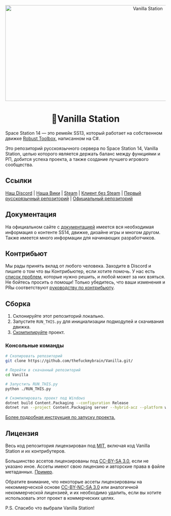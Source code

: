 <p align="center"> <img alt="Vanilla Station" width="880" height="300" src="https://raw.githubusercontent.com/space-wizards/asset-dump/de329a7898bb716b9d5ba9a0cd07f38e61f1ed05/github-logo.svg" /></p>

<h1 align="center">💮Vanilla Station</h1>

Space Station 14 — это ремейк SS13, который работает на собственном движке [Robust Toolbox](https://github.com/space-wizards/RobustToolbox), написанном на C#.

Это репозиторий русскоязычного сервера по Space Station 14, Vanilla Station, целью которого является держать баланс между функциями и РП, добится успеха проекта, а также создание лучшего игрового сообщества.

## Ссылки

[Наш Discord](https://discord.gg/eWzWJ42uxA) | [Наша Вики](https://vanilla-station.ru/wiki/%d0%97%d0%b0%d0%b3%d0%bb%d0%b0%d0%b2%d0%bd%d0%b0%d1%8f_%d1%81%d1%82%d1%80%d0%b0%d0%bd%d0%b8%d1%86%d0%b0) | [Steam](https://store.steampowered.com/app/1255460/Space_Station_14/) | [Клиент без Steam](https://spacestation14.io/about/nightlies/) | [Первый русскоязычный репозиторий](https://github.com/space-syndicate/space-station-14) | [Официальный репозиторий](https://github.com/space-wizards/space-station-14)

## Документация

На официальном сайте с [документацией](https://docs.spacestation14.io/) имеется вся необходимая информация о контенте SS14, движке, дизайне игры и многом другом. Также имеется много информации для начинающих разработчиков.

## Контрибьют

Мы рады принять вклад от любого человека. Заходите в Discord и пишите о том что вы Контрибьютер, если хотите помочь. У нас есть [список проблем](https://github.com/thefuckmybrain/Vanilla/issues), которые нужно решить, и любой может за них взяться. Не бойтесь просить о помощи!
Только убедитесь, что ваши изменения и PRы соответствуют [руководству по контрибьюту](https://docs.spacestation14.com/en/general-development/codebase-info/pull-request-guidelines.html).

## Сборка

1. Склонируйте этот репозиторий локально.
2. Запустите `RUN_THIS.py` для инициализации подмодулей и скачивания движка.
3. [Скомпилируйте](https://docs.spacestation14.com/en/general-development/setup/server-hosting-tutorial.html#level-2-server-with-custom-code) проект.

### Консольные команды

```bash
# Скопировать репозиторий
git clone https://github.com/thefuckmybrain/Vanilla.git/

# Перейти в скачанный репозиторий
cd Vanilla

# Запустить RUN_THIS.py
python ./RUN_THIS.py

# Скомпилировать проект под Windows
dotnet build Content.Packaging --configuration Release
dotnet run --project Content.Packaging server --hybrid-acz --platform win-x64
```

[Более подробная инструкция по запуску проекта.](https://docs.spacestation14.com/en/general-development/setup.html)

## Лицензия

Весь код репозитория лицензирован под [MIT](https://github.com/space-syndicate/space-station-14/blob/master/LICENSE.TXT), включая код Vanilla Station и их контрибутеров.

Большинство ассетов лицензированы под [CC-BY-SA 3.0](https://creativecommons.org/licenses/by-sa/3.0/), если не указано иное. Ассеты имеют свою лицензию и авторские права в файле метаданных. [Пример](https://github.com/space-syndicate/space-station-14/blob/master/Resources/Textures/Objects/Tools/crowbar.rsi/meta.json).

Обратите внимание, что некоторые ассеты лицензированы на некоммерческой основе [CC-BY-NC-SA 3.0](https://creativecommons.org/licenses/by-nc-sa/3.0/) или аналогичной некоммерческой лицензией, и их необходимо удалить, если вы хотите использовать этот проект в коммерческих целях.

P.S. Спасибо что выбрали Vanilla Station!
